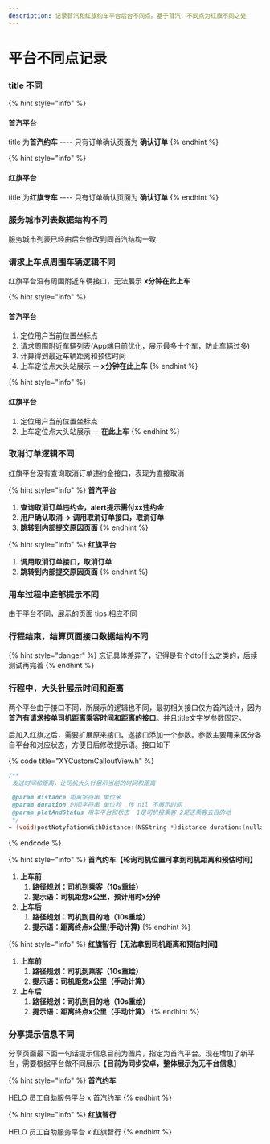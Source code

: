 ```yaml
---
description: 记录首汽和红旗约车平台后台不同点。基于首汽，不同点为红旗不同之处
---
```


# 平台不同点记录

### title 不同

{% hint style="info" %}
#### 首汽平台

title 为**首汽约车**  ----  只有订单确认页面为 **确认订单**
{% endhint %}

{% hint style="info" %}
#### 红旗平台

title 为**红旗专车**  ----  只有订单确认页面为 **确认订单**
{% endhint %}

### 服务城市列表数据结构不同

服务城市列表已经由后台修改到同首汽结构一致

### 请求上车点周围车辆逻辑不同

红旗平台没有周围附近车辆接口，无法展示 **x分钟在此上车**

{% hint style="info" %}
#### 首汽平台

1. 定位用户当前位置坐标点
2. 请求周围附近车辆列表\(App端目前优化，展示最多十个车，防止车辆过多\)
3. 计算得到最近车辆距离和预估时间
4. 上车定位点大头站展示 -- **x分钟在此上车**
{% endhint %}

{% hint style="info" %}
#### 红旗平台

1. 定位用户当前位置坐标点
2. 上车定位点大头站展示 -- **在此上车**
{% endhint %}

### 取消订单逻辑不同

红旗平台没有查询取消订单违约金接口，表现为直接取消

{% hint style="info" %}
**首汽平台**

1. **查询取消订单违约金，alert提示需付xx违约金**
2. **用户确认取消 -&gt; 调用取消订单接口，取消订单**
3. **跳转到内部提交原因页面**
{% endhint %}

{% hint style="info" %}
**红旗平台**

1. **调用取消订单接口，取消订单**
2. **跳转到内部提交原因页面**
{% endhint %}

### 用车过程中底部提示不同

由于平台不同，展示的页面 tips 相应不同

### 行程结束，结算页面接口数据结构不同

{% hint style="danger" %}
忘记具体差异了，记得是有个dto什么之类的，后续测试再完善
{% endhint %}

### 行程中，大头针展示时间和距离

两个平台由于接口不同，所展示的逻辑也不同，最初相关接口仅为首汽设计，因为**首汽有请求接单司机距离乘客时间和距离的接口**。并且title文字岁参数固定。

后加入红旗之后，需要扩展原来接口。遂接口添加一个参数。参数主要用来区分各自平台和对应状态，方便日后修改提示语。接口如下

{% code title="XYCustomCalloutView.h" %}
```objectivec
/**
 发送时间和距离，让司机大头针展示当前的时间和距离

 @param distance 距离字符串 单位米
 @param duration 时间字符串 单位秒  传 nil 不展示时间
 @param platAndStatus 用车平台和状态  1是司机接乘客 2是送乘客去目的地
 */
+ (void)postNotyfationWithDistance:(NSString *)distance duration:(nullable NSString *)duration platAndStatus:(NSString *)platAndStatus;

```
{% endcode %}

{% hint style="info" %}
**首汽约车【轮询司机位置可拿到司机距离和预估时间】**

1. **上车前**
   1. **路径规划：司机到乘客（10s重绘）**
   2. **提示语：司机距您x公里，预计用时x分钟**
2. **上车后**
   1. **路径规划：司机到目的地（10s重绘）**
   2. **提示语：距离终点x公里\(手动计算\)**
{% endhint %}

{% hint style="info" %}
**红旗智行【无法拿到司机距离和预估时间】**

1. **上车前**
   1. **路径规划：司机到乘客（10s重绘）**
   2. **提示语：司机距您x公里（手动计算）**
2. **上车后**
   1. **路径规划：司机到目的地（10s重绘）**
   2. **提示语：距离终点x公里（手动计算）**
{% endhint %}

### 分享提示信息不同

分享页面最下面一句话提示信息目前为图片，指定为首汽平台。现在增加了新平台，需要根据平台做不同展示【**目前为同步安卓，整体展示为无平台信息**】

{% hint style="info" %}
**首汽约车**

HELO 员工自助服务平台 x 首汽约车
{% endhint %}

{% hint style="info" %}
**红旗智行**

HELO 员工自助服务平台 x 红旗智行
{% endhint %}

